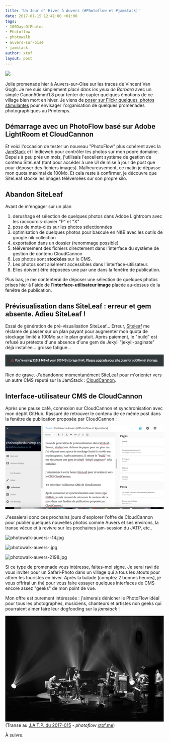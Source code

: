 ```yaml
---
title: 'Un Jour d''Hiver à Auvers (#Photoflow et #jamstack)'
date: 2017-01-15 12:41:00 +01:00
tags:
- 100DaysOfPhotos
- Photoflow
- photowalk
- auvers-sur-oise
- jamstack
author: xtof
layout: post
---
```


![](/uploads/versions/bateau-oise----x----4387-3009x---.jpg)

Jolie promenade hier &agrave; Auvers-sur-Oise sur les traces de Vincent Van Gogh. Je me suis simplement *plac&eacute; dans les yeux de Barbara* avec un simple Canon50mm/1.8 pour tenter de capter quelques &eacute;motions de ce village bien mort en hiver. Je viens de [poser sur Flickr quelques&nbsp; photos stimulantes](https://www.flickr.com/search/?sort=date-taken-desc&amp;safe_search=1&amp;tags=auverssuroise&amp;user_id=37996578526%40N01&amp;view_all=1) pour envisager l'organisation de quelques promenades photographiques au Printemps.

## D&eacute;marrage avec un PhotoFlow bas&eacute; sur Adobe LightRoom et CloudCannon

Et voici l'occasion de tester un nouveau "PhotoFlow" plus coh&eacute;rent avec la [JamStack](http://ducamp.me/jamstack) et l'indieweb pour contr&ocirc;ler les photos sur mon popre domaine. Depuis &agrave; peu pr&egrave;s un mois, j'utilisais l'excellent syst&egrave;me de gestion de contenu SiteLeaf (tant pour acc&eacute;der &agrave; une UI de mise &agrave; jour de post que pour d&eacute;poser des fichiers images). Malheureusement, ce matin je d&eacute;passe mon quota maximal de 100Mo. Et cela reste &agrave; confirmer, je d&eacute;couvre que SiteLeaf stocke les images t&eacute;l&eacute;vers&eacute;es sur son propre silo.

## Abandon SiteLeaf

Avant de m'engager sur un plan

1. derushage et s&eacute;lection de quelques photos dans Adobe Lightroom avec les raccourcis-clavier "P" et "X"
2. pose de mots-cl&eacute;s sur les photos s&eacute;lectionn&eacute;es
3. optimisation de quelques photos pour bascule en N&B avec les outils de google nik collection
4. exportation dans un dossier (renommage possible)
5. t&eacute;l&eacute;versement des fichiers directement dans l'interface du syst&egrave;me de gestion de contenu CloudCannon
6. Les photos sont **stock&eacute;es** sur le CMS.
7. Les photos sont ais&eacute;ment accessibles dans l'interface-utilisateur.
8. Elles doivent &ecirc;tre d&eacute;pos&eacute;es une par une dans la fen&ecirc;tre de publication.

Plus bas, je me contenterai de d&eacute;poser une s&eacute;lection de quelques photos prises hier &agrave; l'aide de l'**interface-utilisateur image** plac&eacute;e au-dessus de la fen&ecirc;tre de publication.

## Pr&eacute;visualisation dans SiteLeaf : erreur et gem absente. Adieu SiteLeaf !

Essai de g&eacute;n&eacute;ration de pr&eacute;-visualisation SiteLeaf… Erreur, [Siteleaf](https://www.siteleaf.com/) me r&eacute;clame de passer sur un plan payant pour augmenter mon quota de stockage limit&eacute; &agrave; 100Mo sur le plan gratuit. Apr&egrave;s paiement, le "build" est refus&eacute; au pr&eacute;texte d'une absence d'une gem de Jekyll "jekyll-paginate" d&eacute;j&agrave; install&eacute;e… grosse fatigue...

![](/uploads/versions/siteleaf-quota-100mo---x----669-52x---.png)

Rien de grave. J'abandonne momentan&eacute;ment SiteLeaf pour m'orienter vers un autre CMS r&eacute;put&eacute; sur la JamStack : [CloudCannon](https://cloudcannon.com).

## Interface-utilisateur CMS de CloudCannon

Apr&egrave;s une pause caf&eacute;, connexion sur CloudCannon et synchronisation avec mon d&eacute;p&ocirc;t GitHub. Rassur&eacute; de retrouver le contenu de ce m&ecirc;me post dans la fen&ecirc;tre de publication propos&eacute;e par CloudCannon :

![](/uploads/versions/cloudcannon-ui-2017-01-15---x----1201-630x---.png)

J'essaierai donc ces prochains jours d'explorer l'offre de CloudCannon pour publier quelques nouvelles photos comme Auvers et ses environs, la transe v&eacute;cue et &agrave; revivre sur les prochaines jam-session du JATP, etc..

![photowalk-auvers--14.jpg](/uploads/photowalk-auvers--14.jpg)

![photowalk-auvers-.jpg](/uploads/photowalk-auvers-.jpg)

![photowalk-auvers-2198.jpg](/uploads/photowalk-auvers-2198.jpg)

Si ce type de promenade vous int&eacute;resse, faites-moi signe. Je serai ravi de vous inviter pour un Safari-Photo dans un village qui a tous les atouts pour attirer les touristes en hiver. Apr&egrave;s la balade (comptez 2 bonnes heures), je vous offrirai un th&eacute; pour vous faire essayer quelques interfaces de CMS encore assez "geeks" de mon point de vue.

Mon offre est purement int&eacute;ress&eacute;e : j'aimerais d&eacute;nicher le PhotoFlow id&eacute;al pour tous les photographes, musiciens, chanteurs et artistes non geeks qui pourraient aimer faire leur dogfooding sur la *jamstack* !

![](/uploads/versions/2017-015-jatp-kenny-barron---x----756-504x---.jpg)(Transe au&nbsp;[J.A.T.P. du 2017-015](http://ducamp.me/2017-015#Here_.26_Now_JATP.C2.A0) - *photoflow*&nbsp;[xtof.me](http://xtof.me))

&Agrave; suivre.